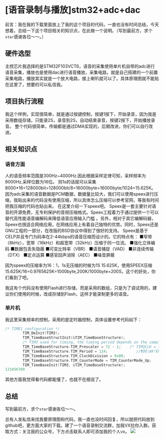 # [语音录制与播放]stm32+adc+dac

前言：我在我的下载里面放上了我的这个项目的代码，一直也没有时间总结，今天想着，总结一下这个项目相关的知识点，在此做一个说明。（写到最前方，求个`star`感谢各位～～。）

## 硬件选型

主控芯片我选择的是STM32F103VCT6，语音的采集使用单片机自带的adc进行语音采集，播放也是使用dac进行语音播放，采集电路，就是自己搭建的一个前置采集电路，播放其实就是一个放大电路，接上喇叭就可以了。具体原理图就不能贴在这里了，想要的可以私信我。

## 项目执行流程

我这个样例，实现很简单，就是通过按键控制，按键1按下，开始录音，因为我是采用数组存储，只能录2S，录音到2S，自动结束录音，按键2按下，开始播放录音。
整个代码很简单，传输都是通过DMA实现的，后期改进，你们可以自行改进。

## 相关知识点

### 语音方面

人的语音频率范围是300Hz~4000Hz.因此根据采样定律可知，采样频率为8000Hz,采样位数为16位。
则1s的话就可以采集8000*16=128000bit=128000bit/8=16000byte=16000byte/1024=15.625K。因为adc采集的语音数据是PCM数据，数据量比较大，我们可以使用speex进行压缩，我贴出来的代码没有使用压缩，所以具体怎么压缩可以参考官网，等我有时间把我压缩的代码也贴出来。
在这里介绍一下speex吧。
Speex是一套主要针对语音的开源免费，无专利保护的音频压缩格式。Speex工程着力于通过提供一个可以替代高性能语音编解码来降低语音应用输入门槛 。另外，相对于其它编解码器，Speex也很适合网络应用，在网络应用上有着自己独特的优势。同时，Speex还是GNU工程的一部分，在改版的BSD协议中得到了很好的支持。
Speex是基于CELP并且专门为码率在2-44kbps的语音压缩而设计的。它的特点有：
■窄带（8kHz），宽带（16kHz）和超宽带（32kHz）压缩于同一位流。
■强化立体编码
■数据包丢失隐蔽
■可变比特率（VBR）
■语音捕捉（VAD）
■非连续传输（DTX）
■定点运算
■感官回声消除（AEC）
■噪音屏蔽

因为speex的压缩率为16：1，1s无压缩的时候为1S 15.625K，使用SPEEX压缩15.625K/16=0.9765625K=1000byte,200K/1000byte=200S，这个的好处，你们看到了吧。

我这有个代码没有使用Flash进行存储，而是采用的数组，只是为了调试用的，建议你们使用的时候，改成存储到Flash，这样才能录制更多的语音。

### 单片机

我这里采集频率的控制，采用的是定时器控制，具体设置参考代码如下：

```c
/* TIME1 configuration */
		TIM_DeInit(TIM3);
		TIM_TimeBaseStructInit(&TIM_TimeBaseStructure);
		/* TIM3 used for timing, the timing period depends on the sample rate */
		TIM_TimeBaseStructure.TIM_Prescaler = 72 - 1;    /* TIM3CLK = 72 MHz */
		TIM_TimeBaseStructure.TIM_Period = 124;             //¶ÔÓ¦8K²ÉÑù
		TIM_TimeBaseStructure.TIM_ClockDivision = 0x00;
		TIM_TimeBaseStructure.TIM_CounterMode = TIM_CounterMode_Up;
		TIM_TimeBaseInit(TIM3, &TIM_TimeBaseStructure);
123456789
```

其他方面我觉得看代码都能懂了，也就不在细说了。



## 总结

写到最前方，求个`star`感谢各位～～。

总有人发私信来找我要原理图和代码，我一直也没时间回复，所以就把代码放到github吧，更方面大家的下载。建了一个语音录制交流群，加我VX拉你入群。获取方式：关注我的公众号，下方点击联系人即可添加我的个人vx。
![](https://song-oss.oss-cn-beijing.aliyuncs.com/wx/qrcode_for_gh_efed4775ba73_258.jpg)
